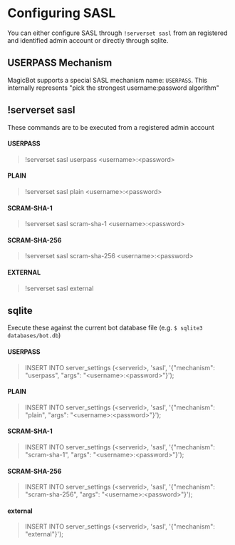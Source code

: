 # Configuring SASL

You can either configure SASL through `!serverset sasl` from an registered and identified admin account or directly through sqlite.

## USERPASS Mechanism

MagicBot supports a special SASL mechanism name: `USERPASS`. This internally
represents "pick the strongest username:password algorithm"

## !serverset sasl

These commands are to be executed from a registered admin account

#### USERPASS
> !serverset sasl userpass &lt;username>:&lt;password>

#### PLAIN
> !serverset sasl plain &lt;username>:&lt;password>

#### SCRAM-SHA-1
> !serverset sasl scram-sha-1 &lt;username>:&lt;password>

#### SCRAM-SHA-256
> !serverset sasl scram-sha-256 &lt;username>:&lt;password>

#### EXTERNAL
> !serverset sasl external

## sqlite

Execute these against the current bot database file (e.g. `$ sqlite3 databases/bot.db`)

#### USERPASS
> INSERT INTO server_settings (&lt;serverid>, 'sasl', '{"mechanism": "userpass", "args": "&lt;username>:&lt;password>"}');

#### PLAIN
> INSERT INTO server_settings (&lt;serverid>, 'sasl', '{"mechanism": "plain", "args": "&lt;username>:&lt;password>"}');

#### SCRAM-SHA-1
> INSERT INTO server_settings (&lt;serverid>, 'sasl', '{"mechanism": "scram-sha-1", "args": "&lt;username>:&lt;password>"}');

#### SCRAM-SHA-256
> INSERT INTO server_settings (&lt;serverid>, 'sasl', '{"mechanism": "scram-sha-256", "args": "&lt;username>:&lt;password>"}');

#### external
> INSERT INTO server_settings (&lt;serverid>, 'sasl', '{"mechanism": "external"}');
